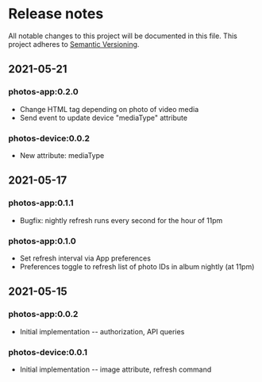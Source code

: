 # Release notes
All notable changes to this project will be documented in this file.
This project adheres to [Semantic Versioning](http://semver.org/).

## 2021-05-21

### photos-app:0.2.0
* Change HTML tag depending on photo of video media
* Send event to update device "mediaType" attribute

### photos-device:0.0.2
* New attribute: mediaType

## 2021-05-17

### photos-app:0.1.1
* Bugfix: nightly refresh runs every second for the hour of 11pm

### photos-app:0.1.0
* Set refresh interval via App preferences
* Preferences toggle to refresh list of photo IDs in album nightly (at 11pm)

## 2021-05-15

### photos-app:0.0.2
* Initial implementation -- authorization, API queries

### photos-device:0.0.1
* Initial implementation -- image attribute, refresh command